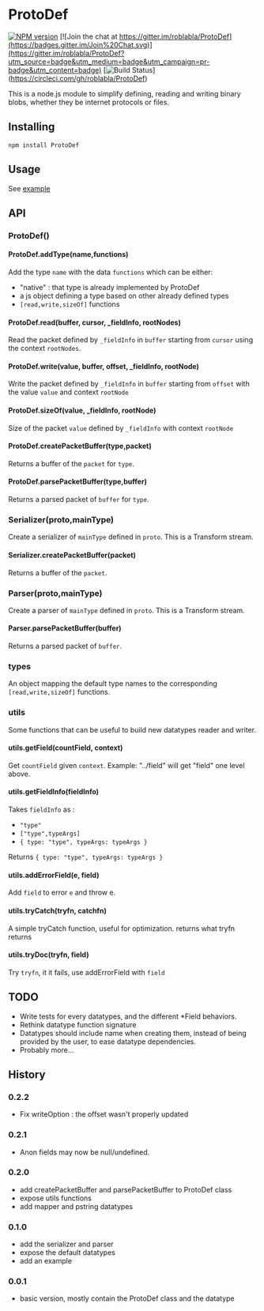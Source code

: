 # ProtoDef
[![NPM version](https://img.shields.io/npm/v/protodef.svg)](http://npmjs.com/package/protodef)
[![Join the chat at https://gitter.im/roblabla/ProtoDef](https://badges.gitter.im/Join%20Chat.svg)](https://gitter.im/roblabla/ProtoDef?utm_source=badge&utm_medium=badge&utm_campaign=pr-badge&utm_content=badge)
[![Build Status](https://img.shields.io/circleci/project/roblabla/ProtoDef/master.svg)]
(https://circleci.com/gh/roblabla/ProtoDef)

This is a node.js module to simplify defining, reading and writing binary blobs,
whether they be internet protocols or files.

## Installing

```
npm install ProtoDef
```


## Usage

See [example](example.js)


## API

### ProtoDef()

#### ProtoDef.addType(name,functions)

Add the type `name` with the data `functions` which can be either:
* "native" : that type is already implemented by ProtoDef
* a js object defining a type based on other already defined types
* `[read,write,sizeOf]` functions

#### ProtoDef.read(buffer, cursor, _fieldInfo, rootNodes)

Read the packet defined by `_fieldInfo` in `buffer` starting from `cursor` using the context `rootNodes`.

#### ProtoDef.write(value, buffer, offset, _fieldInfo, rootNode)

Write the packet defined by `_fieldInfo` in `buffer` starting from `offset` with the value `value` and context `rootNode`

#### ProtoDef.sizeOf(value, _fieldInfo, rootNode)

Size of the packet `value` defined by `_fieldInfo` with context `rootNode`

#### ProtoDef.createPacketBuffer(type,packet)

Returns a buffer of the `packet` for `type`.

#### ProtoDef.parsePacketBuffer(type,buffer)

Returns a parsed packet of `buffer` for `type`.

### Serializer(proto,mainType)

Create a serializer of `mainType` defined in `proto`. This is a Transform stream.

#### Serializer.createPacketBuffer(packet)

Returns a buffer of the `packet`.

### Parser(proto,mainType)

Create a parser of `mainType` defined in `proto`. This is a Transform stream.

#### Parser.parsePacketBuffer(buffer)

Returns a parsed packet of `buffer`.

### types

An object mapping the default type names to the corresponding `[read,write,sizeOf]` functions.

### utils

Some functions that can be useful to build new datatypes reader and writer.

#### utils.getField(countField, context)

Get `countField` given `context`. Example: "../field" will get "field" one level above.

#### utils.getFieldInfo(fieldInfo)

Takes `fieldInfo` as :
* `"type"`
* `["type",typeArgs]`
* `{ type: "type", typeArgs: typeArgs }`

Returns `{ type: "type", typeArgs: typeArgs }`

#### utils.addErrorField(e, field)

Add `field` to error `e` and throw e.

#### utils.tryCatch(tryfn, catchfn)

A simple tryCatch function, useful for optimization.
returns what tryfn returns

#### utils.tryDoc(tryfn, field)

Try `tryfn`, it it fails, use addErrorField with `field`


## TODO
- Write tests for every datatypes, and the different \*Field behaviors.
- Rethink datatype function signature
- Datatypes should include name when creating them, instead of being provided
by the user, to ease datatype dependencies.
- Probably more...

## History

### 0.2.2

* Fix writeOption : the offset wasn't properly updated

### 0.2.1

* Anon fields may now be null/undefined.

### 0.2.0

* add createPacketBuffer and parsePacketBuffer to ProtoDef class
* expose utils functions
* add mapper and pstring datatypes

### 0.1.0

* add the serializer and parser
* expose the default datatypes
* add an example

### 0.0.1

* basic version, mostly contain the ProtoDef class and the datatype
